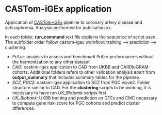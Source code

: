 # CASTom-iGEx application

Application of [CASTom-iGEx](https://gitlab.mpcdf.mpg.de/luciat/castom-igex.git) pipeline to coronary artery disease and schizophrenia. Analysis performed for publication xx.

In each folder, **run_command** text file explains the sequence of script used.  The subfolder order follow castom-igex workflow: training --> prediction --> clustering. 
- *PriLer*: analysis to assess and benchmark PriLer performances without the harmonization to any other dataset
- *CAD*: castom-igex application to CAD from UKBB and CARDIoGRAM cohorts. Additional folders refers to other validation analysis apart from **output_summary** that includes summary tables for the pipeline.
- *SCZ_PGC2*: castom-igex application to SCZ from PGC wave2. Folder structure similar to CAD. For the **clustering** scripts to be working, it is necessary to have run *UK_Biobank* scripts first. 
- *UK_Biobank*: UKBB training and prediction on GTEx and CMC necessary to compute gene risk-score for PGC cohorts and predict cluster dfferences.
